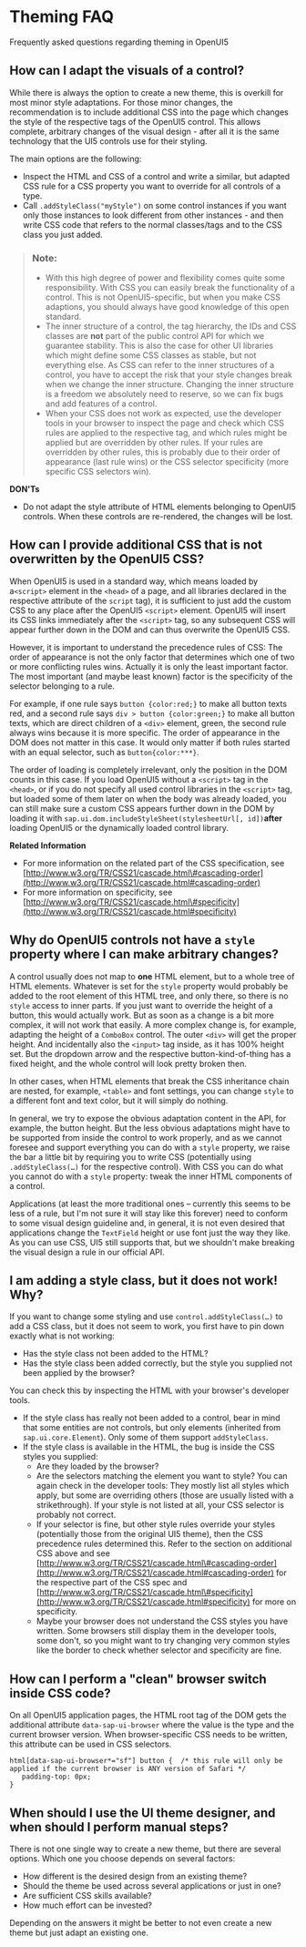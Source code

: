 <!-- loiod0db4d538edb43bca893acd4d6814a40 -->

# Theming FAQ

Frequently asked questions regarding theming in OpenUI5



## How can I adapt the visuals of a control?

While there is always the option to create a new theme, this is overkill for most minor style adaptations. For those minor changes, the recommendation is to include additional CSS into the page which changes the style of the respective tags of the OpenUI5 control. This allows complete, arbitrary changes of the visual design - after all it is the same technology that the UI5 controls use for their styling.

The main options are the following:

-   Inspect the HTML and CSS of a control and write a similar, but adapted CSS rule for a CSS property you want to override for all controls of a type.
-   Call `.addStyleClass("myStyle")` on some control instances if you want only those instances to look different from other instances - and then write CSS code that refers to the normal classes/tags and to the CSS class you just added.

> ### Note:  
> -   With this high degree of power and flexibility comes quite some responsibility. With CSS you can easily break the functionality of a control. This is not OpenUI5-specific, but when you make CSS adaptions, you should always have good knowledge of this open standard.
> -   The inner structure of a control, the tag hierarchy, the IDs and CSS classes are **not** part of the public control API for which we guarantee stability. This is also the case for other UI libraries which might define some CSS classes as stable, but not everything else. As CSS can refer to the inner structures of a control, you have to accept the risk that your style changes break when we change the inner structure. Changing the inner structure is a freedom we absolutely need to reserve, so we can fix bugs and add features of a control.
> -   When your CSS does not work as expected, use the developer tools in your browser to inspect the page and check which CSS rules are applied to the respective tag, and which rules might be applied but are overridden by other rules. If your rules are overridden by other rules, this is probably due to their order of appearance \(last rule wins\) or the CSS selector specificity \(more specific CSS selectors win\).

**DON'Ts**

-   Do not adapt the style attribute of HTML elements belonging to OpenUI5 controls. When these controls are re-rendered, the changes will be lost.



<a name="loiod0db4d538edb43bca893acd4d6814a40__section_mwg_rvd_nbb"/>

## How can I provide additional CSS that is not overwritten by the OpenUI5 CSS?

When OpenUI5 is used in a standard way, which means loaded by a`<script>` element in the `<head>` of a page, and all libraries declared in the respective attribute of the `script` tag\), it is sufficient to just add the custom CSS to any place after the OpenUI5 `<script>` element. OpenUI5 will insert its CSS links immediately after the `<script>` tag, so any subsequent CSS will appear further down in the DOM and can thus overwrite the OpenUI5 CSS.

However, it is important to understand the precedence rules of CSS: The order of appearance is not the only factor that determines which one of two or more conflicting rules wins. Actually it is only the least important factor. The most important \(and maybe least known\) factor is the specificity of the selector belonging to a rule.

For example, if one rule says `button {color:red;}` to make all button texts red, and a second rule says `div > button {color:green;}` to make all button texts, which are direct children of a `<div>` element, green, the second rule always wins because it is more specific. The order of appearance in the DOM does not matter in this case. It would only matter if both rules started with an equal selector, such as `button{color:***}`.

The order of loading is completely irrelevant, only the position in the DOM counts in this case. If you load OpenUI5 without a `<script>` tag in the `<head>`, or if you do not specify all used control libraries in the `<script>` tag, but loaded some of them later on when the body was already loaded, you can still make sure a custom CSS appears further down in the DOM by loading it with `sap.ui.dom.includeStyleSheet(stylesheetUrl[, id])`**after** loading OpenUI5 or the dynamically loaded control library.

**Related Information**

-   For more information on the related part of the CSS specification, see [http://www.w3.org/TR/CSS21/cascade.html\#cascading-order](http://www.w3.org/TR/CSS21/cascade.html#cascading-order)
-   For more information on specificity, see [http://www.w3.org/TR/CSS21/cascade.html\#specificity](http://www.w3.org/TR/CSS21/cascade.html#specificity) 



## Why do OpenUI5 controls not have a `style` property where I can make arbitrary changes?

A control usually does not map to **one** HTML element, but to a whole tree of HTML elements. Whatever is set for the `style` property would probably be added to the root element of this HTML tree, and only there, so there is no `style` access to inner parts. If you just want to override the height of a button, this would actually work. But as soon as a change is a bit more complex, it will not work that easily. A more complex change is, for example, adapting the height of a `ComboBox` control. The outer `<div>` will get the proper height. And incidentally also the `<input>` tag inside, as it has 100% height set. But the dropdown arrow and the respective button-kind-of-thing has a fixed height, and the whole control will look pretty broken then.

In other cases, when HTML elements that break the CSS inheritance chain are nested, for example, `<table>` and font settings, you can change `style` to a different font and text color, but it will simply do nothing.

In general, we try to expose the obvious adaptation content in the API, for example, the button height. But the less obvious adaptations might have to be supported from inside the control to work properly, and as we cannot foresee and support everything you can do with a `style` property, we raise the bar a little bit by requiring you to write CSS \(potentially using `.addStyleClass(…)` for the respective control\). With CSS you can do what you cannot do with a `style` property: tweak the inner HTML components of a control.

Applications \(at least the more traditional ones – currently this seems to be less of a rule, but I'm not sure it will stay like this forever\) need to conform to some visual design guideline and, in general, it is not even desired that applications change the `TextField` height or use font just the way they like. As you can use CSS, UI5 still supports that, but we shouldn't make breaking the visual design a rule in our official API.



## I am adding a style class, but it does not work! Why?

If you want to change some styling and use `control.addStyleClass(…)` to add a CSS class, but it does not seem to work, you first have to pin down exactly what is not working:

-   Has the style class not been added to the HTML?
-   Has the style class been added correctly, but the style you supplied not been applied by the browser?

You can check this by inspecting the HTML with your browser's developer tools.

-   If the style class has really not been added to a control, bear in mind that some entities are not controls, but only elements \(inherited from `sap.ui.core.Element`\). Only some of them support `addStyleClass`.
-   If the style class is available in the HTML, the bug is inside the CSS styles you supplied:
    -   Are they loaded by the browser?
    -   Are the selectors matching the element you want to style? You can again check in the developer tools: They mostly list all styles which apply, but some are overriding others \(those are usually listed with a strikethrough\). If your style is not listed at all, your CSS selector is probably not correct.
    -   If your selector is fine, but other style rules override your styles \(potentially those from the original UI5 theme\), then the CSS precedence rules determined this. Refer to the section on additional CSS above and see [http://www.w3.org/TR/CSS21/cascade.html\#cascading-order](http://www.w3.org/TR/CSS21/cascade.html#cascading-order) for the respective part of the CSS spec and [http://www.w3.org/TR/CSS21/cascade.html\#specificity](http://www.w3.org/TR/CSS21/cascade.html#specificity) for more on specificity.
    -   Maybe your browser does not understand the CSS styles you have written. Some browsers still display them in the developer tools, some don't, so you might want to try changing very common styles like the border to check whether selector and specificity are fine.




<a name="loiod0db4d538edb43bca893acd4d6814a40__section_opb_ccz_3bb"/>

## How can I perform a "clean" browser switch inside CSS code?

On all OpenUI5 application pages, the HTML root tag of the DOM gets the additional attribute `data-sap-ui-browser` where the value is the type and the current browser version. When browser-specific CSS needs to be written, this attribute can be used in CSS selectors.

```
html[data-sap-ui-browser*="sf"] button {  /* this rule will only be applied if the current browser is ANY version of Safari */
   padding-top: 0px;
}

```



## When should I use the UI theme designer, and when should I perform manual steps?

There is not one single way to create a new theme, but there are several options. Which one you choose depends on several factors:

-   How different is the desired design from an existing theme?
-   Should the theme be used across several applications or just in one?
-   Are sufficient CSS skills available?
-   How much effort can be invested?

Depending on the answers it might be better to not even create a new theme but just adapt an existing one.

